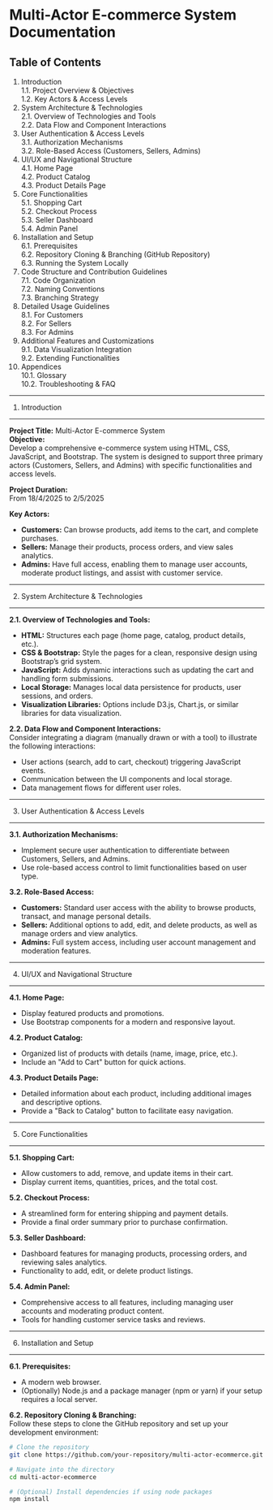 Multi-Actor E-commerce System Documentation
=============================================

Table of Contents
-----------------
1. Introduction  
   1.1. Project Overview & Objectives  
   1.2. Key Actors & Access Levels  
2. System Architecture & Technologies  
   2.1. Overview of Technologies and Tools  
   2.2. Data Flow and Component Interactions  
3. User Authentication & Access Levels  
   3.1. Authorization Mechanisms  
   3.2. Role-Based Access (Customers, Sellers, Admins)  
4. UI/UX and Navigational Structure  
   4.1. Home Page  
   4.2. Product Catalog  
   4.3. Product Details Page  
5. Core Functionalities  
   5.1. Shopping Cart  
   5.2. Checkout Process  
   5.3. Seller Dashboard  
   5.4. Admin Panel  
6. Installation and Setup  
   6.1. Prerequisites  
   6.2. Repository Cloning & Branching (GitHub Repository)  
   6.3. Running the System Locally  
7. Code Structure and Contribution Guidelines  
   7.1. Code Organization  
   7.2. Naming Conventions  
   7.3. Branching Strategy  
8. Detailed Usage Guidelines  
   8.1. For Customers  
   8.2. For Sellers  
   8.3. For Admins  
9. Additional Features and Customizations  
   9.1. Data Visualization Integration  
   9.2. Extending Functionalities  
10. Appendices  
   10.1. Glossary  
   10.2. Troubleshooting & FAQ  

--------------------------------------------------------------------------------

1. Introduction
---------------
**Project Title:** Multi-Actor E-commerce System  
**Objective:**  
Develop a comprehensive e-commerce system using HTML, CSS, JavaScript, and Bootstrap. The system is designed to support three primary actors (Customers, Sellers, and Admins) with specific functionalities and access levels.  

**Project Duration:**  
From 18/4/2025 to 2/5/2025

**Key Actors:**  
- **Customers:** Can browse products, add items to the cart, and complete purchases.  
- **Sellers:** Manage their products, process orders, and view sales analytics.  
- **Admins:** Have full access, enabling them to manage user accounts, moderate product listings, and assist with customer service.

--------------------------------------------------------------------------------

2. System Architecture & Technologies
---------------------------------------
**2.1. Overview of Technologies and Tools:**  
- **HTML:** Structures each page (home page, catalog, product details, etc.).  
- **CSS & Bootstrap:** Style the pages for a clean, responsive design using Bootstrap’s grid system.  
- **JavaScript:** Adds dynamic interactions such as updating the cart and handling form submissions.  
- **Local Storage:** Manages local data persistence for products, user sessions, and orders.  
- **Visualization Libraries:** Options include D3.js, Chart.js, or similar libraries for data visualization.

**2.2. Data Flow and Component Interactions:**  
Consider integrating a diagram (manually drawn or with a tool) to illustrate the following interactions:  
- User actions (search, add to cart, checkout) triggering JavaScript events.  
- Communication between the UI components and local storage.  
- Data management flows for different user roles.

--------------------------------------------------------------------------------

3. User Authentication & Access Levels
----------------------------------------
**3.1. Authorization Mechanisms:**  
- Implement secure user authentication to differentiate between Customers, Sellers, and Admins.  
- Use role-based access control to limit functionalities based on user type.

**3.2. Role-Based Access:**  
- **Customers:** Standard user access with the ability to browse products, transact, and manage personal details.  
- **Sellers:** Additional options to add, edit, and delete products, as well as manage orders and view analytics.  
- **Admins:** Full system access, including user account management and moderation features.

--------------------------------------------------------------------------------

4. UI/UX and Navigational Structure
-------------------------------------
**4.1. Home Page:**  
- Display featured products and promotions.  
- Use Bootstrap components for a modern and responsive layout.

**4.2. Product Catalog:**  
- Organized list of products with details (name, image, price, etc.).  
- Include an "Add to Cart" button for quick actions.

**4.3. Product Details Page:**  
- Detailed information about each product, including additional images and descriptive options.  
- Provide a "Back to Catalog" button to facilitate easy navigation.

--------------------------------------------------------------------------------

5. Core Functionalities
------------------------
**5.1. Shopping Cart:**  
- Allow customers to add, remove, and update items in their cart.  
- Display current items, quantities, prices, and the total cost.

**5.2. Checkout Process:**  
- A streamlined form for entering shipping and payment details.  
- Provide a final order summary prior to purchase confirmation.

**5.3. Seller Dashboard:**  
- Dashboard features for managing products, processing orders, and reviewing sales analytics.  
- Functionality to add, edit, or delete product listings.

**5.4. Admin Panel:**  
- Comprehensive access to all features, including managing user accounts and moderating product content.  
- Tools for handling customer service tasks and reviews.

--------------------------------------------------------------------------------

6. Installation and Setup
--------------------------
**6.1. Prerequisites:**  
- A modern web browser.  
- (Optionally) Node.js and a package manager (npm or yarn) if your setup requires a local server.

**6.2. Repository Cloning & Branching:**  
Follow these steps to clone the GitHub repository and set up your development environment:
  
```bash
# Clone the repository
git clone https://github.com/your-repository/multi-actor-ecommerce.git

# Navigate into the directory
cd multi-actor-ecommerce

# (Optional) Install dependencies if using node packages
npm install
